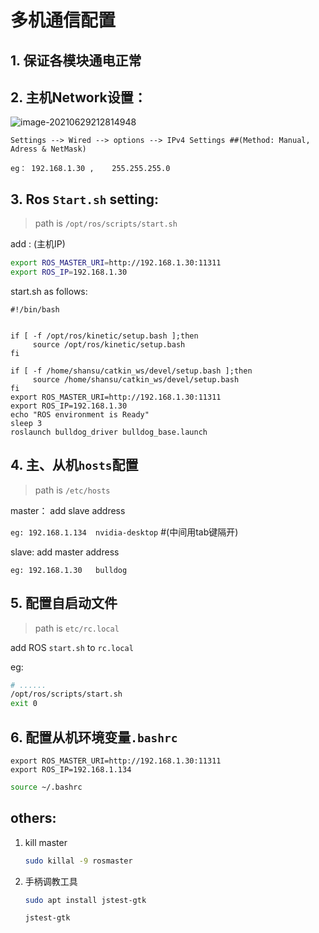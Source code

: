 # 多机通信配置

## 1. 保证各模块通电正常

## 2. 主机Network设置：

![image-20210629212814948](/home/julius/my_git/study-notes/ros/network_settings.png)

```
Settings --> Wired --> options --> IPv4 Settings ##(Method: Manual, Adress & NetMask)
```

`eg： 192.168.1.30 ,    255.255.255.0`

## 3. Ros `Start.sh` setting:

> path is `/opt/ros/scripts/start.sh`

add :  (主机IP)

```bash
export ROS_MASTER_URI=http://192.168.1.30:11311
export ROS_IP=192.168.1.30
```

start.sh as follows:

```
#!/bin/bash


if [ -f /opt/ros/kinetic/setup.bash ];then
     source /opt/ros/kinetic/setup.bash
fi

if [ -f /home/shansu/catkin_ws/devel/setup.bash ];then
     source /home/shansu/catkin_ws/devel/setup.bash
fi
export ROS_MASTER_URI=http://192.168.1.30:11311
export ROS_IP=192.168.1.30
echo "ROS environment is Ready"
sleep 3
roslaunch bulldog_driver bulldog_base.launch

```

## 4. 主、从机`hosts`配置

> path is `/etc/hosts`

master： add slave address  

`eg: 192.168.1.134	nvidia-desktop`   #(中间用tab键隔开)

slave: add master address

`eg: 192.168.1.30	bulldog`

## 5. 配置自启动文件

> path is `etc/rc.local`

add ROS `start.sh` to `rc.local`

eg: 

```bash
# ......
/opt/ros/scripts/start.sh
exit 0
```

## 6. 配置从机环境变量`.bashrc`

```
export ROS_MASTER_URI=http://192.168.1.30:11311
export ROS_IP=192.168.1.134
```

```bash
source ~/.bashrc
```







## others:

1. kill master

   ```bash
   sudo killal -9 rosmaster
   ```

   

2. 手柄调教工具

   ```bash
   sudo apt install jstest-gtk
   
   jstest-gtk
   ```

   